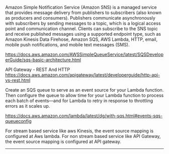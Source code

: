 

Amazon Simple Notification Service (Amazon SNS) is a managed service that provides message delivery from publishers to subscribers (also known as producers and consumers). Publishers communicate asynchronously with subscribers by sending messages to a topic, which is a logical access point and communication channel. Clients can subscribe to the SNS topic and receive published messages using a supported endpoint type, such as Amazon Kinesis Data Firehose, Amazon SQS, AWS Lambda, HTTP, email, mobile push notifications, and mobile text messages (SMS).



https://docs.aws.amazon.com/AWSSimpleQueueService/latest/SQSDeveloperGuide/sqs-basic-architecture.html


API Gateway - REST And HTTP
https://docs.aws.amazon.com/apigateway/latest/developerguide/http-api-vs-rest.html


Create an SQS queue to serve as an event source for your Lambda function. Then configure the queue to allow time for your Lambda function to process each batch of events—and for Lambda to retry in response to throttling errors as it scales up.


https://docs.aws.amazon.com/lambda/latest/dg/with-sqs.html#events-sqs-queueconfig


For stream based service like aws Kinesis, the event source mapping is configured at Aws lambda.
For non stream based service like API Gateway, the event source mapping is configured at API gateway.

-----------------------------------------------------------------------------


